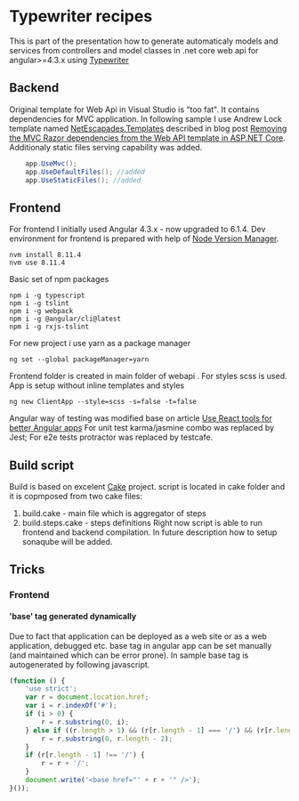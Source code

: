 # Typewriter recipes

This is part of the presentation how to generate automaticaly models and services from controllers and model classes in .net core web api for angular>=4.3.x using [Typewriter](https://frhagn.github.io/Typewriter/)

## Backend
Original template for Web Api in Visual Studio is "too fat". It contains dependencies for MVC application. In following sample I use Andrew Lock template named [NetEscapades.Templates](https://github.com/andrewlock/NetEscapades.Templates) described in blog post [Removing the MVC Razor dependencies from the Web API template in ASP.NET Core](https://andrewlock.net/removing-the-mvc-razor-dependencies-from-the-web-api-template-in-asp-net-core/).
Additionaly static files serving capability was added.
```cs
    app.UseMvc();
    app.UseDefaultFiles(); //added
    app.UseStaticFiles(); //added
```

## Frontend
For frontend I initially used Angular 4.3.x - now upgraded to 6.1.4.
Dev environment for frontend is prepared with help of [Node Version Manager](https://github.com/coreybutler/nvm-windows).
```
nvm install 8.11.4
nvm use 8.11.4
```

Basic set of npm packages
```
npm i -g typescript
npm i -g tslint
npm i -g webpack
npm i -g @angular/cli@latest
npm i -g rxjs-tslint
```

For new project i use yarn as a package manager
```
ng set --global packageManager=yarn
```

Frontend folder is created in main folder of webapi .
For styles scss is used. App is setup without inline templates and styles
```
ng new ClientApp --style=scss -s=false -t=false
```

Angular way of testing was modified base on article
[Use React tools for better Angular apps](https://medium.com/@martin_hotell/use-react-tools-for-better-angular-apps-b0f14f3f8114)
For unit test karma/jasmine combo was replaced by Jest;
For e2e tests protractor was replaced by testcafe.

## Build script

Build is based on excelent [Cake](https://cakebuild.net/) project. script is located in cake folder and it is copmposed from two cake files:
1) build.cake - main file which is aggregator of steps
2) build.steps.cake - steps definitions
Right now script is able to run frontend and backend compilation. 
In future description how to setup sonaqube will be added.

## Tricks
### Frontend
#### 'base' tag generated dynamically
Due to fact that application can be deployed as a web site or as a web application, debugged etc. base tag in angular app
can be set manually (and maintained which can be error prone). In sample base tag is autogenerated by following javascript.
```javascript
(function () {
    'use strict';
    var r = document.location.href;
    var i = r.indexOf('#');
    if (i > 0) {
        r = r.substring(0, i);
    } else if ((r.length > 1) && (r[r.length - 1] === '/') && (r[r.length - 2] === '/')) {
        r = r.substring(0, r.length - 2);
    }
    if (r[r.length - 1] !== '/') {
        r = r + '/';
    }
    document.write('<base href="' + r + '" />');
}());
```